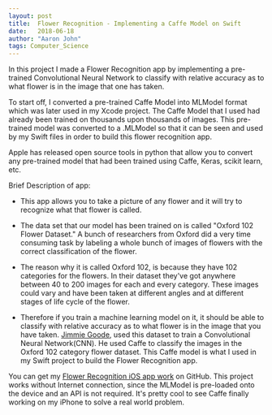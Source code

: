 ```yaml
---
layout: post
title:  Flower Recognition - Implementing a Caffe Model on Swift
date:   2018-06-18
author: "Aaron John"
tags: Computer_Science
---
```


In this project I made a Flower Recognition app by implementing a pre-trained Convolutional Neural Network to classify with relative accuracy as to what flower is in the image that one has taken.

To start off, I converted a pre-trained Caffe Model into MLModel format which was later used in my Xcode project.
The Caffe Model that I used had already been trained on thousands upon thousands of images. This pre-trained model was converted to a .MLModel so that it can be seen and used by my Swift files in order to build this flower recognition app.

Apple has released open source tools in python that allow you to convert any pre-trained model that had been trained using Caffe, Keras, scikit learn, etc.

Brief Description of app:

* This app allows you to take a picture of any flower and it will try to recognize what that flower is called.

* The data set that our model has been trained on is called "Oxford 102 Flower Dataset."
A bunch of researchers from Oxford did a very time consuming task by labeling a whole bunch of images of flowers with the correct classification of the flower.

* The reason why it is called Oxford 102, is because they have 102 categories for the flowers.
In their dataset they've got anywhere between 40 to 200 images for each and every category.
These images could vary and have been taken at different angles and at different stages of life cycle of the flower.

* Therefore if you train a machine learning model on it, it should be able to classify with relative accuracy as to what flower is in the image that you have taken. [Jimmie Goode](https://github.com/jimgoo/caffe-oxford102), used this dataset to train a Convolutional Neural Network(CNN). He used Caffe to classify the images in the Oxford 102 category flower dataset. 
This Caffe model is what I used in my Swift project to build the Flower Recognition app.

You can get my [Flower Recognition iOS app work](https://github.com/aaronjohn2/FlowerRecog-master) on GitHub. This project works without Internet connection, since the MLModel is pre-loaded onto the device and an API is not required. It's pretty cool to see Caffe finally working on my iPhone to solve a real world problem. 
